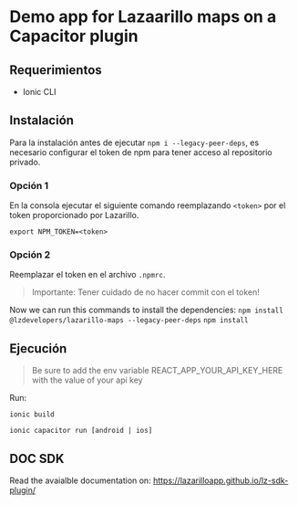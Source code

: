 # Demo app for Lazaarillo maps on a Capacitor plugin

## Requerimientos
- Ionic CLI


## Instalación

Para la instalación antes de ejecutar `npm i --legacy-peer-deps`, es necesario configurar el token de npm para tener acceso al repositorio privado.

### Opción 1
En la consola ejecutar el siguiente comando reemplazando `<token>` por el token proporcionado por Lazarillo.

```{bash}
export NPM_TOKEN=<token>
```

### Opción 2
Reemplazar el token en el archivo `.npmrc`. 

> Importante: Tener cuidado de no hacer commit con el token!

Now we can run this commands to install the dependencies:
`npm install @lzdevelopers/lazarillo-maps --legacy-peer-deps`
`npm install`



## Ejecución
> Be sure to add the env variable REACT_APP_YOUR_API_KEY_HERE with the value of your api key

Run:
```
ionic build
```
```
ionic capacitor run [android | ios]
```


## DOC SDK
Read the avaialble documentation on:
https://lazarilloapp.github.io/lz-sdk-plugin/